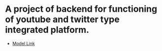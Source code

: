# A project of backend for functioning of  youtube and twitter type integrated platform.

- [Model Link](https://app.eraser.io/workspace/YtPqZ1VogxGy1jzIDkzj)
